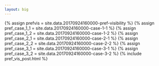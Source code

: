```yaml
---
layout: big
---
```

{% assign prefvis = site.data.20170924160000-pref-visibility %}
{% assign pref_case_1_1 = site.data.20170924160000-case-1-1 %}
{% assign pref_case_1_2 = site.data.20170924160000-case-1-2 %}
{% assign pref_case_2_1 = site.data.20170924160000-case-2-1 %}
{% assign pref_case_2_2 = site.data.20170924160000-case-2-2 %}
{% assign pref_case_3_1 = site.data.20170924160000-case-3-1 %}
{% assign pref_case_3_2 = site.data.20170924160000-case-3-2 %}
{% include pref_vis_post.html %}

